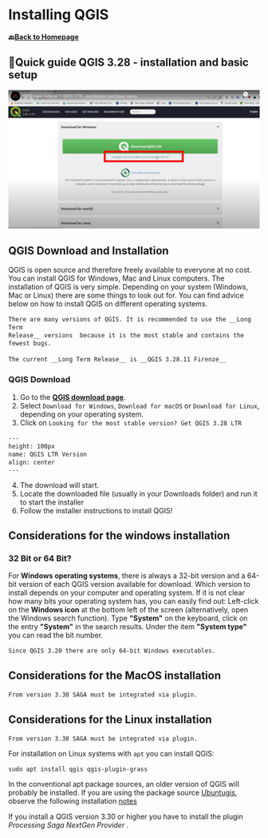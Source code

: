 # Installing QGIS

__🔙[Back to Homepage](/content/intro.md)__

## 🚀Quick guide QGIS 3.28 - installation and basic setup

[![QGIS 3.28 - installation and basic setup](/fig/image_QGIS_3.28_download.png)](https://www.youtube.com/watch?v=tSJMT96HsAo)

## QGIS Download and Installation

QGIS is open source and therefore freely available to everyone at no cost. You 
can install QGIS for Windows, Mac and Linux computers. The installation of QGIS 
is very simple. Depending on your system (Windows, Mac or Linux) there are some 
things to look out for. You can find advice below on how to install QGIS on 
different operating systems. 

```{Warning} 
There are many versions of QGIS. It is recommended to use the __Long Term 
Release__ versions  because it is the most stable and contains the fewest bugs.

The current __Long Term Release__ is __QGIS 3.28.11 Firenze__
```

### QGIS Download

1. Go to the [__QGIS download page__](https://www.qgis.org/en/site/forusers/download.html).
2. Select `Download for Windows`, `Download for macOS` or `Download for Linux`, 
depending on your operating system.
3. Click on `Looking for the most stable version? Get QGIS 3.28 LTR`

```{figure} /fig/QGIS_download_LTR_version.png
---
height: 100px
name: QGIS LTR Version
align: center
---
```
4. The download will start.
5. Locate the downloaded file (usually in your Downloads folder) and run it to 
start the installer
6. Follow the installer instructions to install QGIS!

## Considerations for the windows installation

### 32 Bit or 64 Bit?
For __Windows operating systems__, there is always a 32-bit version and a 64-bit 
version of each QGIS version available for download. Which version to install 
depends on your computer and operating system. If it is not clear how many bits 
your operating system has, you can easily find out: Left-click on the __Windows 
icon__ at the bottom left of the screen (alternatively, open the Windows search 
function). Type __"System"__ on the keyboard, click on the entry __"System"__ in 
the search results. Under the item __"System type"__ you can read the bit number.

```{Note} 
Since QGIS 3.20 there are only 64-bit Windows executables.
```


## Considerations for the MacOS installation


```{Note} 
From version 3.30 SAGA must be integrated via plugin.
```

## Considerations for the Linux installation

```{Note} 
From version 3.30 SAGA must be integrated via plugin.
```

For installation on Linux systems with `apt` you can install QGIS:

```
sudo apt install qgis qgis-plugin-grass
```

In the conventional apt package sources, an older version of QGIS will probably 
be installed. If you are using the package source [Ubuntugis](https://launchpad.net/~ubuntugis/+archive/ubuntu/ppa), 
observe the following installation [notes](https://qgis.org/en/site/forusers/alldownloads.html#repositories)

If you install a QGIS version 3.30 or higher you have to install the plugin 
_Processing Saga NextGen Provider_ . 


